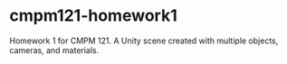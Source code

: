 # cmpm121-homework1
Homework 1 for CMPM 121. A Unity scene created with multiple objects, cameras, and materials. 
